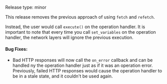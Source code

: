 Release type: minor

This release removes the previous approach of using `fetch` and `refetch`.

Instead, the user would call `execute()` on the operation handler.
It is important to note that every time you call `set_variables` on the operation handler,
the network layers will ignore the previous execution.

#### Bug Fixes:
- Bad HTTP responses will now call the `on_error` callback and can be handled ny
the operation handler just as if it was an operation error. Previously, failed HTTP responses
would cause the operation handler to be in a stale state, and it couldn't be used again.
